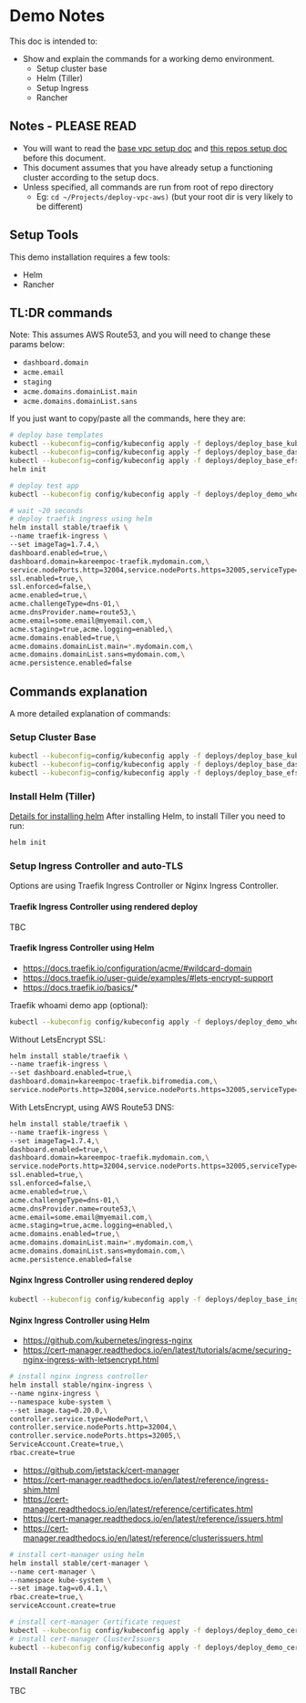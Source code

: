 # Demo Notes

This doc is intended to:

* Show and explain the commands for a working demo environment.
  * Setup cluster base
  * Helm (Tiller)
  * Setup Ingress
  * Rancher

## Notes - PLEASE READ

* You will want to read the [base vpc setup doc](https://github.com/KptnKMan/deploy-vpc-aws/docs/setup.md) and [this repos setup doc](docs/setup.md) before this document.
* This document assumes that you have already setup a functioning cluster according to the setup docs.
* Unless specified, all commands are run from root of repo directory
  * Eg: `cd ~/Projects/deploy-vpc-aws)` (but your root dir is very likely to be different)

## Setup Tools

This demo installation requires a few tools:

* Helm
* Rancher

## TL:DR commands

Note: This assumes AWS Route53, and you will need to change these params below:

* `dashboard.domain`
* `acme.email`
* `staging`
* `acme.domains.domainList.main`
* `acme.domains.domainList.sans`

If you just want to copy/paste all the commands, here they are:

```bash
# deploy base templates
kubectl --kubeconfig=config/kubeconfig apply -f deploys/deploy_base_kubedns.yaml
kubectl --kubeconfig=config/kubeconfig apply -f deploys/deploy_base_dashboard.yaml
kubectl --kubeconfig=config/kubeconfig apply -f deploys/deploy_base_efs_storageclaim.yaml
helm init

# deploy test app
kubectl --kubeconfig config/kubeconfig apply -f deploys/deploy_demo_whoami_app.yaml

# wait ~20 seconds
# deploy traefik ingress using helm
helm install stable/traefik \
--name traefik-ingress \
--set imageTag=1.7.4,\
dashboard.enabled=true,\
dashboard.domain=kareempoc-traefik.mydomain.com,\
service.nodePorts.http=32004,service.nodePorts.https=32005,serviceType=NodePort,\
ssl.enabled=true,\
ssl.enforced=false,\
acme.enabled=true,\
acme.challengeType=dns-01,\
acme.dnsProvider.name=route53,\
acme.email=some.email@myemail.com,\
acme.staging=true,acme.logging=enabled,\
acme.domains.enabled=true,\
acme.domains.domainList.main=*.mydomain.com,\
acme.domains.domainList.sans=mydomain.com,\
acme.persistence.enabled=false
```

## Commands explanation

A more detailed explanation of commands:

### Setup Cluster Base

```bash
kubectl --kubeconfig=config/kubeconfig apply -f deploys/deploy_base_kubedns.yaml
kubectl --kubeconfig=config/kubeconfig apply -f deploys/deploy_base_dashboard.yaml
kubectl --kubeconfig=config/kubeconfig apply -f deploys/deploy_base_efs_storageclaim.yaml
```

### Install Helm (Tiller)

[Details for installing helm](https://docs.helm.sh/using_helm/#installing-helm)
After installing Helm, to install Tiller you need to run:

```bash
helm init
```

### Setup Ingress Controller and auto-TLS

Options are using Traefik Ingress Controller or Nginx Ingress Controller.

#### Traefik Ingress Controller using rendered deploy

TBC

#### Traefik Ingress Controller using Helm

* https://docs.traefik.io/configuration/acme/#wildcard-domain
* https://docs.traefik.io/user-guide/examples/#lets-encrypt-support
* https://docs.traefik.io/basics/*

Traefik whoami demo app (optional):

```bash
kubectl --kubeconfig config/kubeconfig apply -f deploys/deploy_demo_whoami_app.yaml
```

Without LetsEncrypt SSL:

```bash
helm install stable/traefik \
--name traefik-ingress \
--set dashboard.enabled=true,\
dashboard.domain=kareempoc-traefik.bifromedia.com,\
service.nodePorts.http=32004,service.nodePorts.https=32005,serviceType=NodePort
```

With LetsEncrypt, using AWS Route53 DNS:

```bash
helm install stable/traefik \
--name traefik-ingress \
--set imageTag=1.7.4,\
dashboard.enabled=true,\
dashboard.domain=kareempoc-traefik.mydomain.com,\
service.nodePorts.http=32004,service.nodePorts.https=32005,serviceType=NodePort,\
ssl.enabled=true,\
ssl.enforced=false,\
acme.enabled=true,\
acme.challengeType=dns-01,\
acme.dnsProvider.name=route53,\
acme.email=some.email@myemail.com,\
acme.staging=true,acme.logging=enabled,\
acme.domains.enabled=true,\
acme.domains.domainList.main=*.mydomain.com,\
acme.domains.domainList.sans=mydomain.com,\
acme.persistence.enabled=false
```

#### Nginx Ingress Controller using rendered deploy

```bash
kubectl --kubeconfig config/kubeconfig apply -f deploys/deploy_base_ingress_controller.yaml
```

#### Nginx Ingress Controller using Helm

* https://github.com/kubernetes/ingress-nginx
* https://cert-manager.readthedocs.io/en/latest/tutorials/acme/securing-nginx-ingress-with-letsencrypt.html

```bash
# install nginx ingress controller
helm install stable/nginx-ingress \
--name nginx-ingress \
--namespace kube-system \
--set image.tag=0.20.0,\
controller.service.type=NodePort,\
controller.service.nodePorts.http=32004,\
controller.service.nodePorts.https=32005,\
ServiceAccount.Create=true,\
rbac.create=true
```

* https://github.com/jetstack/cert-manager
* https://cert-manager.readthedocs.io/en/latest/reference/ingress-shim.html
* https://cert-manager.readthedocs.io/en/latest/reference/certificates.html
* https://cert-manager.readthedocs.io/en/latest/reference/issuers.html
* https://cert-manager.readthedocs.io/en/latest/reference/clusterissuers.html

```bash
# install cert-manager using helm
helm install stable/cert-manager \
--name cert-manager \
--namespace kube-system \
--set image.tag=v0.4.1,\
rbac.create=true,\
serviceAccount.create=true

# install cert-manager Certificate request
kubectl --kubeconfig config/kubeconfig apply -f deploys/deploy_demo_certmgr_certreq.yaml
# install cert-manager ClusterIssuers
kubectl --kubeconfig config/kubeconfig apply -f deploys/deploy_demo_certmgr_issuer.yaml
```

### Install Rancher

TBC
